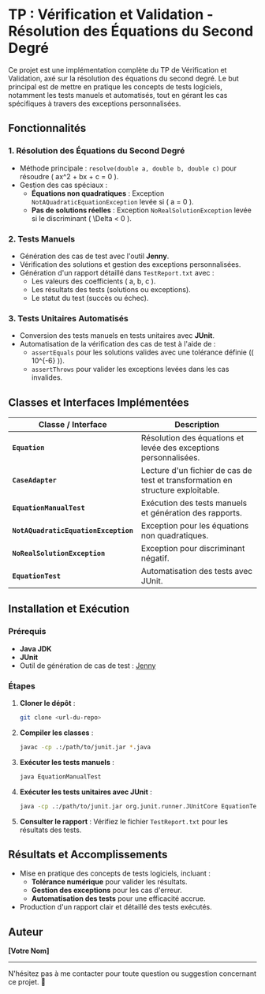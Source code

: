 # TP : Vérification et Validation - Résolution des Équations du Second Degré

Ce projet est une implémentation complète du TP de Vérification et Validation, axé sur la résolution des équations du second degré. Le but principal est de mettre en pratique les concepts de tests logiciels, notamment les tests manuels et automatisés, tout en gérant les cas spécifiques à travers des exceptions personnalisées.

## Fonctionnalités

### 1. Résolution des Équations du Second Degré
- Méthode principale : `resolve(double a, double b, double c)` pour résoudre \( ax^2 + bx + c = 0 \).
- Gestion des cas spéciaux :
  - **Équations non quadratiques** : Exception `NotAQuadraticEquationException` levée si \( a = 0 \).
  - **Pas de solutions réelles** : Exception `NoRealSolutionException` levée si le discriminant \( \Delta < 0 \).

### 2. Tests Manuels
- Génération des cas de test avec l'outil **Jenny**.
- Vérification des solutions et gestion des exceptions personnalisées.
- Génération d'un rapport détaillé dans `TestReport.txt` avec :
  - Les valeurs des coefficients \( a, b, c \).
  - Les résultats des tests (solutions ou exceptions).
  - Le statut du test (succès ou échec).

### 3. Tests Unitaires Automatisés
- Conversion des tests manuels en tests unitaires avec **JUnit**.
- Automatisation de la vérification des cas de test à l'aide de :
  - `assertEquals` pour les solutions valides avec une tolérance définie (\( 10^{-6} \)).
  - `assertThrows` pour valider les exceptions levées dans les cas invalides.

## Classes et Interfaces Implémentées

| Classe / Interface                 | Description                                                                     |
|------------------------------------|---------------------------------------------------------------------------------|
| **`Equation`**                     | Résolution des équations et levée des exceptions personnalisées.                |
| **`CaseAdapter`**                  | Lecture d'un fichier de cas de test et transformation en structure exploitable. |
| **`EquationManualTest`**           | Exécution des tests manuels et génération des rapports.                         |
| **`NotAQuadraticEquationException`** | Exception pour les équations non quadratiques.                                  |
| **`NoRealSolutionException`**      | Exception pour discriminant négatif.                                            |
| **`EquationTest`**                 | Automatisation des tests avec JUnit.                                            |

## Installation et Exécution

### Prérequis
- **Java JDK**
- **JUnit**
- Outil de génération de cas de test : [Jenny](http://bennycheung.github.io/Jenny/)

### Étapes

1. **Cloner le dépôt** :
   ```bash
   git clone <url-du-repo>
   ```

2. **Compiler les classes** :
   ```bash
   javac -cp .:/path/to/junit.jar *.java
   ```

3. **Exécuter les tests manuels** :
   ```bash
   java EquationManualTest
   ```

4. **Exécuter les tests unitaires avec JUnit** :
   ```bash
   java -cp .:/path/to/junit.jar org.junit.runner.JUnitCore EquationTest
   ```

5. **Consulter le rapport** : Vérifiez le fichier `TestReport.txt` pour les résultats des tests.

## Résultats et Accomplissements
- Mise en pratique des concepts de tests logiciels, incluant :
  - **Tolérance numérique** pour valider les résultats.
  - **Gestion des exceptions** pour les cas d'erreur.
  - **Automatisation des tests** pour une efficacité accrue.
- Production d'un rapport clair et détaillé des tests exécutés.

## Auteur
**[Votre Nom]**

---
N'hésitez pas à me contacter pour toute question ou suggestion concernant ce projet. 🚀
